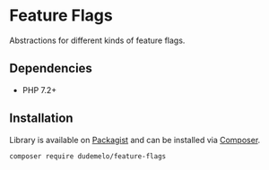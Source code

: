 # Feature Flags

Abstractions for different kinds of feature flags.

## Dependencies

* PHP 7.2+

## Installation

Library is available on [Packagist] and can be installed via [Composer].

```sh
composer require dudemelo/feature-flags
```

[Packagist]: https://packagist.org
[Composer]: https://getcomposer.org
